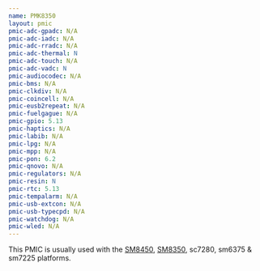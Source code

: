 ```yaml
---
name: PMK8350
layout: pmic
pmic-adc-gpadc: N/A
pmic-adc-iadc: N/A
pmic-adc-rradc: N/A
pmic-adc-thermal: N
pmic-adc-touch: N/A
pmic-adc-vadc: N
pmic-audiocodec: N/A
pmic-bms: N/A
pmic-clkdiv: N/A
pmic-coincell: N/A
pmic-eusb2repeat: N/A
pmic-fuelgague: N/A
pmic-gpio: 5.13
pmic-haptics: N/A
pmic-labib: N/A
pmic-lpg: N/A
pmic-mpp: N/A
pmic-pon: 6.2
pmic-qnovo: N/A
pmic-regulators: N/A
pmic-resin: N
pmic-rtc: 5.13
pmic-tempalarm: N/A
pmic-usb-extcon: N/A
pmic-usb-typecpd: N/A
pmic-watchdog: N/A
pmic-wled: N/A
---
```

This PMIC is usually used with the [SM8450](../soc/sm8450), [SM8350](../soc/sm8350), sc7280, sm6375 & sm7225 platforms.
